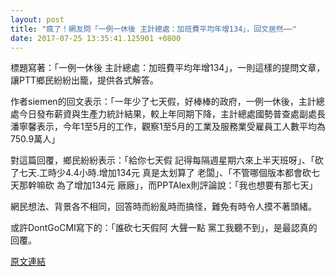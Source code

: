 ```yaml
---
layout: post
title: "瘋了！網友問「一例一休後 主計總處：加班費平均年增134」，回文居然⋯⋯"
date: 2017-07-25 13:35:41.125901 +0800
---
```


標題寫著：「一例一休後 主計總處：加班費平均年增134」，一則這樣的提問文章，讓PTT鄉民紛紛出籠，提供各式解答。

作者siemen的回文表示：「一年少了七天假，好棒棒的政府，一例一休後，主計總處今日發布薪資與生產力統計結果，較上年同期下降，主計總處國勢普查處副處長潘寧馨表示，今年1至5月的工作，觀察1至5月的工業及服務業受雇員工人數平均為750.9萬人」

對這篇回覆，鄉民紛紛表示：「給你七天假 記得每隔週星期六來上半天班呀」、「砍了七天.工時少4.4小時.增加134元   真是太划算了 老闆」、「不管哪個版本都會砍七天那幹嘛砍 為了增加134元 廠廠」，而PPTAlex則評論說：「我也想要有那七天」

網民想法、背景各不相同，回答時而紛亂時而搞怪，難免有時令人摸不著頭緒。

或許DontGoCMI寫下的：「誰砍七天假阿 大聲一點 黨工我聽不到」，是最認真的回覆。

<a href = "https://www.ptt.cc/bbs/Gossiping/M.1500941785.A.B30.html">原文連結</a>

